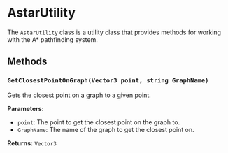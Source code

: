 # AstarUtility

The `AstarUtility` class is a utility class that provides methods for working with the A* pathfinding system.

## Methods

### `GetClosestPointOnGraph(Vector3 point, string GraphName)`

Gets the closest point on a graph to a given point.

**Parameters:**

* `point`: The point to get the closest point on the graph to.
* `GraphName`: The name of the graph to get the closest point on.

**Returns:** `Vector3`
